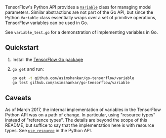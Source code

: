 TensorFlow's Python API provides a
[`Variable`](https://www.tensorflow.org/api_docs/python/tf/Variable) class for
managing model parameters. Similar abstractions are not part of the Go API,
but since the Python `Variable` class essentially wraps over a set of
primitive operations, TensorFlow variables can be used in Go.

See `variable_test.go` for a demonstration of implementing variables in Go.

## Quickstart

1. Install the [TensorFlow Go package](https://github.com/tensorflow/tensorflow/tree/master/tensorflow/go/README.md)

2. `go get` and run:

   ```sh
   go get -t github.com/asimshankar/go-tensorflow/variable
   go test github.com/asimshankar/go-tensorflow/variable
   ```

## Caveats

As of March 2017, the internal implementation of variables in the TensorFlow
Python API was on a path of change. In particular, using "resource types"
instead of "reference types". The details are beyond the scope of this README,
but suffice to say that the implementation here is with resource types. See
[`use_resource`](https://github.com/tensorflow/tensorflow/blob/83cd3fd279037c242017cd0ab8c825f30c375564/tensorflow/python/ops/variable_scope.py#L254)
in the Python API.
